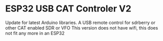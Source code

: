 # ESP32 USB CAT Controler V2

Update for latest Arduino libraries.
A USB remote control for sdrberry or other CAT enabled SDR or VFO
This version does not have wifi, this does not fit any more in an ESP32
